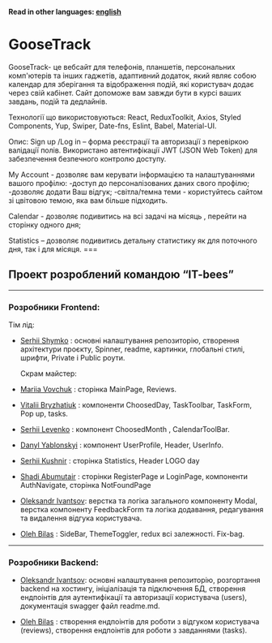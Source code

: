 **Read in other languages: [english](README.en.md)**

# GooseTrack

GooseTrack- це вебсайт для телефонів, планшетів, персональних комп'ютерів та
інших гаджетів, адаптивний додаток, який являє собою календар для зберігання та
відображення подій, які користувач додає через свій кабінет. Сайт допоможе вам
завжди бути в курсі ваших завдань, подій та дедлайнів.

Технології що використовуються: React, ReduxToolkit, Axios, Styled Components,
Yup, Swiper, Date-fns, Eslint, Babel, Material-UI.

Опис: Sign up /Log in – форма реєстрації та авторизації з перевіркою валідації
полів. Використано автентифікації JWT (JSON Web Token) для забезпечення
безпечного контролю доступу.

My Account - дозволяє вам керувати інформацією та налаштуваннями вашого профілю:
-доступ до персоналізованих даних свого профілю; -дозволяє додати Ваш відгук;
-світла/темна теми - користуйтесь сайтом зі цвітовою темою, яка вам більше
підходить.

Calendar - дозволяє подивитись на всі задачі на місяць , перейти на сторінку
одного дня;

Statistics – дозволяє подивитись детальну статистику як для поточного дня, так і
для місяця. ===

## Проект розроблений командою “IT-bees”

---

### Розробники Frontend:

Тім лід:

- <a href="https://github.com/SerhiiShymko">Serhii Shymko</a> : основні
  налаштування репозиторію, створення архітектури проєкту, Spinner, readme,
  картинки, глобальні стилі, шрифти, Private i Public роути.

  Скрам майстер:

- <a href="https://github.com/Mari4ka62">Mariia Vovchuk</a> : сторінка MainPage,
  Reviews.

- <a href="https://github.com/VitaliiMaC9m6uk">Vitalii Bryzhatiuk</a> :
  компоненти ChoosedDay, TaskToolbar, TaskForm, Pop up, tasks.

- <a href="https://github.com/Jigsaw28">Serhii Levenko</a> : компонент
  ChoosedMonth , CalendarToolBar.

- <a href="https://github.com/danya-yablonskiy">Danyl Yablonskyi</a> : компонент
  UserProfile, Header, UserInfo.

- <a href="https://github.com/Sergiy5">Serhii Kushnir</a> : сторінка Statistics,
  Header LOGO day

- <a href="https://github.com/Shadioso">Shadi Abumutair</a> : сторінки
  RegisterPage и LoginPage, компоненти AuthNavigate, сторінка NotFoundPage

- <a href="https://github.com/AleksandrIvantsov">Oleksandr Ivantsov</a>: верстка
  та логіка загального компоненту Modal, верстка компоненту FeedbackForm та
  логіка додавання, редагування та видалення відгука користувача.

- <a href="https://github.com/OlegBilas">Oleh Bilas</a> : SideBar, ThemeToggler,
  redux всі залежності. Fix-bag.

---

### Розробники Backend:

- <a href="https://github.com/AleksandrIvantsov">Oleksandr Ivantsov</a>: основні
  налаштування репозиторію, розгортання backend на хостингу, ініціалізація та
  підключення БД, створення ендпоінтів для аутентифікації та авторизації
  користувача (users), документація swagger файл readme.md.

- <a href="https://github.com/OlegBilas">Oleh Bilas</a> : створення ендпоінтів
  для роботи з відгуком користувача (reviews), створення ендпоінтів для роботи з
  завданнями (tasks).
